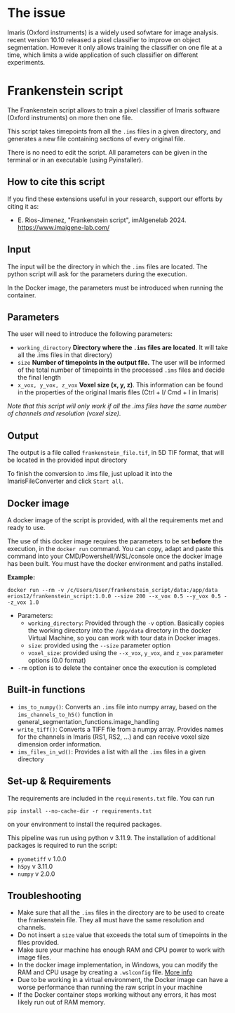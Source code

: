 # The issue

Imaris (Oxford instruments) is a widely used sofwtare for image analysis. recent version 10.10 released a pixel classifier to improve on object segmentation. However it only allows training the classifier on one file at a time, which limits a wide application of such classifier on different experiments.
# Frankenstein script

The Frankenstein script allows to train a pixel classifier of Imaris software (Oxford instruments) on more then one file.

This script takes timepoints from all the `.ims` files in a given directory, and generates a new file containing sections of every original file. 

There is no need to edit the script. All parameters can be given in the terminal or in an executable (using Pyinstaller).

## How to cite this script
If you find these extensions useful in your research, support our efforts by citing it as:
- E. Rios-Jimenez, "Frankenstein script", imAIgenelab 2024. https://www.imaigene-lab.com/

## Input
The input will be the directory in which the `.ims` files are located. The python script will ask for the parameters during the execution.

In the Docker image, the parameters must be introduced when running the container. 

## Parameters
The user will need to introduce the following parameters:
- `working_directory` **Directory where the `.ims` files are located**. It will take all the .ims files in that directory)
- `size` **Number of timepoints in the output file.** The user will be informed of the total number of timepoints in the processed `.ims` files and decide the final length
- `x_vox, y_vox, z_vox` **Voxel size (x, y, z)**. This information can be found in the properties of the original Imaris files (Ctrl + I/ Cmd + I in Imaris)

*Note that this script will only work if all the .ims files have the same number of channels and resolution (voxel size).*

## Output
The output is a file called `frankenstein_file.tif`, in 5D TIF format, that will be located in the provided input directory

To finish the conversion to .ims file, just upload it into the ImarisFileConverter and click `Start all`.

## Docker image
A docker image of the script is provided, with all the requirements met and ready to use. 

The use of this docker image requires the parameters to be set **before** the execution, in the `docker run` command. You can copy, adapt and paste this command into your CMD/Powershell/WSL/console once the docker image has been built. You must have the docker environment and paths installed.

**Example:**
```
docker run --rm -v /c/Users/User/frankenstein_script/data:/app/data erios12/frankenstein_script:1.0.0 --size 200 --x_vox 0.5 --y_vox 0.5 --z_vox 1.0
```
- Parameters:
  - `working_directory`: Provided through the `-v` option. Basically copies the working directory into the `/app/data` directory in the docker Virtual Machine, so you can work with tour data in Docker images.
  - `size`: provided using the `--size` parameter option
  - `voxel_size`: provided using the `--x_vox`, `y_vox`, and `z_vox` parameter options (0.0 format)
- `-rm` option is to delete the container once the execution is completed

## Built-in functions
- `ims_to_numpy()`: Converts an `.ims` file into numpy array, based on the `ims_channels_to_h5()` function in general_segmentation_functions.image_handling
- `write_tiff()`: Converts a TIFF file from a numpy array. Provides names for the channels in Imaris (RS1, RS2, ...) and can receive voxel size dimension order information.
- `ims_files_in_wd()`: Provides a list with all the `.ims` files in a given directory

## Set-up & Requirements
The requirements are included in the `requirements.txt` file. You can run 
```{python}
pip install --no-cache-dir -r requirements.txt
```
on your environment to install the required packages.

This pipeline was run using python v 3.11.9. The installation of additional packages is required to run the script:
- `pyometiff` v 1.0.0
- `h5py` v 3.11.0
- `numpy` v 2.0.0

## Troubleshooting
- Make sure that all the `.ims` files in the directory are to be used to create the frankenstein file. They all must have the same resolution and channels.
- Do not insert a `size` value that exceeds the total sum of timepoints in the files provided.
- Make sure your machine has enough RAM and CPU power to work with image files.
- In the docker image implementation, in Windows, you can modify the RAM and CPU usage by creating a `.wslconfig` file. [More info](https://learn.microsoft.com/en-us/windows/wsl/wsl-config#wslconfig)
- Due to be working in a virtual environment, the Docker image can have a worse performance than running the raw script in your machine
- If the Docker container stops working without any errors, it has most likely run out of RAM memory.


